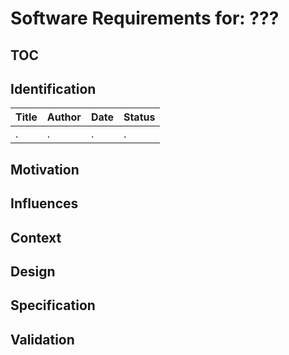 # Software Requirements for: ???

## TOC

## Identification

| Title | Author | Date | Status |
|-------|--------|------|--------|
|   .   |   .    |  .   |    .   |

## Motivation

## Influences

## Context

## Design

## Specification

## Validation